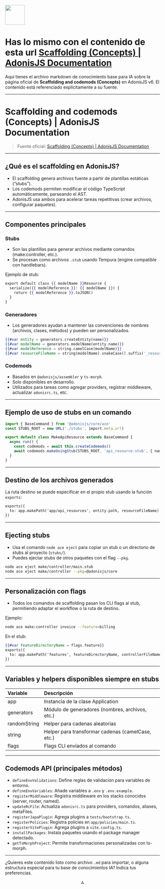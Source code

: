 <img src="https://r2cdn.perplexity.ai/pplx-full-logo-primary-dark%402x.png" style="height:64px;margin-right:32px"/>

# Has lo mismo con el contenido de esta url [Scaffolding (Concepts) | AdonisJS Documentation](https://docs.adonisjs.com/guides/concepts/scaffolding)

Aquí tienes el archivo markdown de conocimiento base para IA sobre la página oficial de **Scaffolding and codemods (Concepts)** en AdonisJS v6. El contenido está referenciado explícitamente a su fuente.

***

# Scaffolding and codemods (Concepts) | AdonisJS Documentation

> Fuente oficial: [Scaffolding (Concepts) | AdonisJS Documentation](https://docs.adonisjs.com/guides/concepts/scaffolding)

***

## ¿Qué es el scaffolding en AdonisJS?

- El scaffolding genera archivos fuente a partir de plantillas estáticas (“stubs”).
- Los codemods permiten modificar el código TypeScript automáticamente, parseando el AST.
- AdonisJS usa ambos para acelerar tareas repetitivas (crear archivos, configurar paquetes).

***

## Componentes principales

### Stubs

- Son las plantillas para generar archivos mediante comandos (make:controller, etc.).
- Se procesan como archivos `.stub` usando Tempura (engine compatible con handlebars).

Ejemplo de stub:

```handlebars
export default class {{ modelName }}Resource {
  serialize({{ modelReference }}: {{ modelName }}) {
    return {{ modelReference }}.toJSON()
  }
}
```


### Generadores

- Los generadores ayudan a mantener las convenciones de nombres (archivos, clases, métodos) y pueden ser personalizados.

```handlebars
{{#var entity = generators.createEntity(name)}}
{{#var modelName = generators.modelName(entity.name)}}
{{#var modelReference = string.camelCase(modelName)}}
{{#var resourceFileName = string(modelName).snakeCase().suffix('_resource').ext('.ts').toString()}}
```


### Codemods

- Basados en `@adonisjs/assembler` y `ts-morph`.
- Solo disponibles en desarrollo.
- Utilizados para tareas como agregar providers, registrar middleware, actualizar `adonisrc.ts`, etc.

***

## Ejemplo de uso de stubs en un comando

```ts
import { BaseCommand } from '@adonisjs/core/ace'
const STUBS_ROOT = new URL('./stubs', import.meta.url)

export default class MakeApiResource extends BaseCommand {
  async run() {
    const codemods = await this.createCodemods()
    await codemods.makeUsingStub(STUBS_ROOT, 'api_resource.stub', { name: this.name })
  }
}
```


***

## Destino de los archivos generados

La ruta destino se puede especificar en el propio stub usando la función `exports`:

```handlebars
exports({
  to: app.makePath('app/api_resources', entity.path, resourceFileName)
})
```


***

## Ejecting stubs

- Usa el comando `node ace eject` para copiar un stub o un directorio de stubs al proyecto (`stubs/`).
- Puedes ejectar stubs de otros paquetes con el flag `--pkg`.

```bash
node ace eject make/controller/main.stub
node ace eject make/controller --pkg=@adonisjs/core
```


***

## Personalización con flags

- Todos los comandos de scaffolding pasan los CLI flags al stub, permitiendo adaptar el workflow o la ruta de destino.

Ejemplo:

```bash
node ace make:controller invoice --feature=billing
```

En el stub:

```handlebars
{{#var featureDirectoryName = flags.feature}}
exports({
  to: app.makePath('features', featureDirectoryName, controllerFileName)
})
```


***

## Variables y helpers disponibles siempre en stubs

| Variable | Descripción |
| :-- | :-- |
| app | Instancia de la clase Application |
| generators | Módulo de generadores (nombres, archivos, etc.) |
| randomString | Helper para cadenas aleatorias |
| string | Helper para transformar cadenas (camelCase, etc.) |
| flags | Flags CLI enviados al comando |


***

## Codemods API (principales métodos)

- `defineEnvValidations`: Define reglas de validación para variables de entorno.
- `defineEnvVariables`: Añade variables a `.env` y `.env.example`.
- `registerMiddleware`: Registra middleware en los stacks conocidos (server, router, named).
- `updateRcFile`: Actualiza `adonisrc.ts` para providers, comandos, aliases, metaFiles.
- `registerJapaPlugin`: Agrega plugins a `tests/bootstrap.ts`.
- `registerPolicies`: Registra policies en `app/policies/main.ts`.
- `registerVitePlugin`: Agrega plugins a `vite.config.ts`.
- `installPackages`: Instala paquetes usando el package manager detectado.
- `getTsMorphProject`: Permite transformaciones personalizadas con ts-morph.

***

¿Quieres este contenido listo como archivo `.md` para importar, o alguna estructura especial para tu base de conocimientos IA? Indica tus preferencias.

<div style="text-align: center">⁂</div>

[^1]: https://docs.adonisjs.com/guides/concepts/scaffolding

